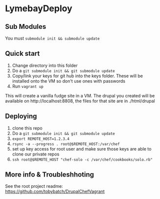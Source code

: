LymebayDeploy 
=============

## Sub Modules

You must ```submodule init && submodule update```

## Quick start

 1. Change directory into this folder
 1. Do a ```git submodule init && git submodule update```
 1. Copy/link your keys for git hub into the keys folder.  These will be installed onto the VM so don't use ones with passwords
 1. Run ```vagrant up```

This will create a vanilla fudge site in a VM. The drupal you created will be available on http://localhost:8808, the files for that site are in ./html/drupal

## Deploying

 1. clone this repo
 2. Do a ```git submodule init && git submodule update```
 3. ```export REMOTE_HOST=1.2.3.4```
 4. ```rsync -a --progress . root@$REMOTE_HOST:/var/chef```
 5. set up key access for root user and make sure those keys are able to clone our private repos
 6. ```ssh root@$REMOTE_HOST "chef-solo -c /var/chef/cookbooks/solo.rb"```

## More info & Troubleshhoting

See the root project readme: https://github.com/tobybatch/DrupalChefVagrant
